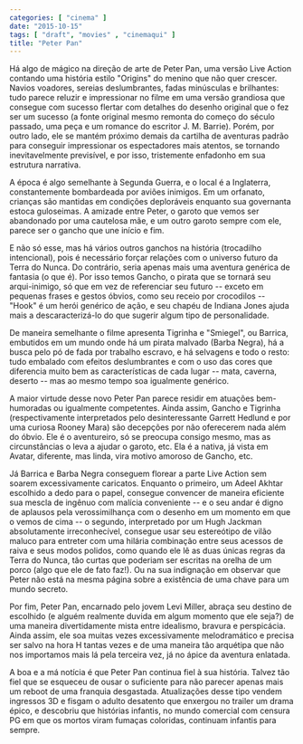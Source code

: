```yaml
---
categories: [ "cinema" ]
date: "2015-10-15"
tags: [ "draft", "movies" , "cinemaqui" ]
title: "Peter Pan"
---
```

Há algo de mágico na direção de arte de Peter Pan, uma versão Live
Action contando uma história estilo "Origins" do menino que não quer
crescer. Navios voadores, sereias deslumbrantes, fadas minúsculas e
brilhantes: tudo parece reluzir e impressionar no filme em uma versão
grandiosa que consegue com sucesso flertar com detalhes do desenho
original que o fez ser um sucesso (a fonte original mesmo remonta
do começo do século passado, uma peça e um romance do escritor
J. M. Barrie). Porém, por outro lado, ele se mantém próximo demais da
cartilha de aventuras padrão para conseguir impressionar os espectadores
mais atentos, se tornando inevitavelmente previsível, e por isso,
tristemente enfadonho em sua estrutura narrativa.

A época é algo semelhante à Segunda Guerra, e o local é a Inglaterra,
constantemente bombardeada por aviões inimigos. Em um orfanato, crianças
são mantidas em condições deploráveis enquanto sua governanta estoca
guloseimas. A amizade entre Peter, o garoto que vemos ser abandonado
por uma cautelosa mãe, e um outro garoto sempre com ele, parece ser o
gancho que une início e fim. 

E não só esse, mas há vários outros ganchos na história (trocadilho
intencional), pois é necessário forçar relações com o universo futuro
da Terra do Nunca. Do contrário, seria apenas mais uma aventura genérica
de fantasia (o que é). Por isso temos Gancho, o pirata que se tornará
seu arqui-inimigo, só que em vez de referenciar seu futuro -- exceto em
pequenas frases e gestos óbvios, como seu receio por crocodilos -- "Hook"
é um herói genérico de ação, e seu chapéu de Indiana Jones ajuda
mais a descaracterizá-lo do que sugerir algum tipo de personalidade.

De maneira semelhante o filme apresenta Tigrinha e "Smiegel", ou Barrica,
embutidos em um mundo onde há um pirata malvado (Barba Negra), há a
busca pelo pó de fada por trabalho escravo, e há selvagens e todo o
resto: tudo embalado com efeitos deslumbrantes e com o uso das cores que
diferencia muito bem as características de cada lugar -- mata, caverna,
deserto -- mas ao mesmo tempo soa igualmente genérico.

A maior virtude desse novo Peter Pan parece residir em atuações
bem-humoradas ou igualmente competentes. Ainda assim, Gancho e Tigrinha
(respectivamente interpretados pelo desinteressante Garrett Hedlund e
por uma curiosa Rooney Mara) são decepções por não oferecerem nada
além do óbvio. Ele é o aventureiro, só se preocupa consigo mesmo,
mas as circunstâncias o leva a ajudar o garoto, etc. Ela é a nativa,
já vista em Avatar, diferente, mas linda, vira motivo amoroso de Gancho,
etc.

Já Barrica e Barba Negra conseguem florear a parte Live Action sem
soarem excessivamente caricatos. Enquanto o primeiro, um Adeel Akhtar
escolhido a dedo para o papel, consegue convencer de maneira eficiente
sua mescla de ingênuo com malícia conveniente -- e o seu andar é
digno de aplausos pela verossimilhança com o desenho em um momento
em que o vemos de cima -- o segundo, interpretado por um Hugh Jackman
absolutamente irreconhecível, consegue usar seu estereótipo de vilão
maluco para entreter com uma hilária combinação entre seus acessos de
raiva e seus modos polidos, como quando ele lê as duas únicas regras
da Terra do Nunca, tão curtas que poderiam ser escritas na orelha de um
porco (algo que ele de fato faz!). Ou na sua indignação em observar
que Peter não está na mesma página sobre a existência de uma chave
para um mundo secreto.

Por fim, Peter Pan, encarnado pelo jovem Levi Miller, abraça seu
destino de escolhido (e alguém realmente duvida em algum momento
que ele seja?) de uma maneira divertidamente mista entre idealismo,
bravura e perspicácia. Ainda assim, ele soa muitas vezes excessivamente
melodramático e precisa ser salvo na hora H tantas vezes e de uma
maneira tão arquétipa que não nos importamos mais lá pela terceira
vez, já no ápice da aventura enlatada.

A boa e a má notícia é que Peter Pan continua fiel à
sua história. Talvez tão fiel que se esqueceu de ousar o
suficiente para não parecer apenas mais um reboot de uma franquia
desgastada. Atualizações desse tipo vendem ingressos 3D e fisgam o
adulto desatento que enxergou no trailer um drama épico, e descobriu
que histórias infantis, no mundo comercial com censura PG em que os
mortos viram fumaças coloridas, continuam infantis para sempre.
